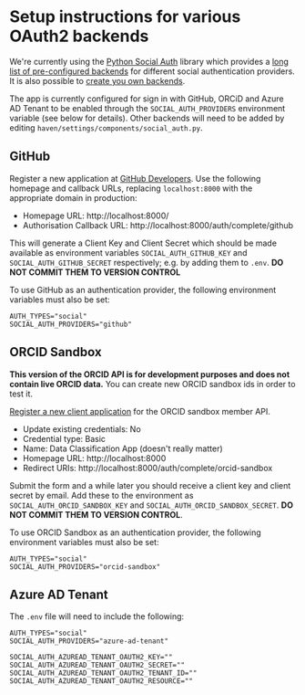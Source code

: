 # Setup instructions for various OAuth2 backends

We're currently using the [Python Social Auth](https://python-social-auth.readthedocs.io/en/latest/) library which provides a [long list of pre-configured backends](https://python-social-auth.readthedocs.io/en/latest/backends/index.html#social-backends) for different social authentication providers. It is also possible to [create you own backends](https://python-social-auth.readthedocs.io/en/latest/backends/implementation.html).

The app is currently configured for sign in with GitHub, ORCiD and Azure AD Tenant to be enabled through the `SOCIAL_AUTH_PROVIDERS` environment variable (see below for details). Other backends will need to be added by editing `haven/settings/components/social_auth.py`.

## GitHub

Register a new application at [GitHub Developers](https://github.com/settings/applications/new). Use the following homepage and callback URLs, replacing `localhost:8000` with the appropriate domain in production:
- Homepage URL: http://localhost:8000/
- Authorisation Callback URL: http://localhost:8000/auth/complete/github

This will generate a Client Key and Client Secret which should be made available as environment variables `SOCIAL_AUTH_GITHUB_KEY` and `SOCIAL_AUTH_GITHUB_SECRET` respectively; e.g. by adding them to `.env`. **DO NOT COMMIT THEM TO VERSION CONTROL**

To use GitHub as an authentication provider, the following environment variables must also be set:
```
AUTH_TYPES="social"
SOCIAL_AUTH_PROVIDERS="github"
```


## ORCID Sandbox
**This version of the ORCID API is for development purposes and does not contain live ORCID data.** You can create new ORCID sandbox ids in order to test it.

[Register a new client application](https://info.orcid.org/register-a-client-application-sandbox-member-api/) for the ORCID sandbox member API.

* Update existing credentials: No
* Credential type: Basic
* Name: Data Classification App (doesn't really matter)
* Homepage URL: http://localhost:8000
* Redirect URIs: http://localhost:8000/auth/complete/orcid-sandbox

Submit the form and a while later you should receive a client key and client secret by email. Add these to the environment as `SOCIAL_AUTH_ORCID_SANDBOX_KEY` and `SOCIAL_AUTH_ORCID_SANDBOX_SECRET`. **DO NOT COMMIT THEM TO VERSION CONTROL**.

To use ORCID Sandbox as an authentication provider, the following environment variables must also be set:
```
AUTH_TYPES="social"
SOCIAL_AUTH_PROVIDERS="orcid-sandbox"
```

## Azure AD Tenant
The `.env` file will need to include the following:
```
AUTH_TYPES="social"
SOCIAL_AUTH_PROVIDERS="azure-ad-tenant"

SOCIAL_AUTH_AZUREAD_TENANT_OAUTH2_KEY=""
SOCIAL_AUTH_AZUREAD_TENANT_OAUTH2_SECRET=""
SOCIAL_AUTH_AZUREAD_TENANT_OAUTH2_TENANT_ID=""
SOCIAL_AUTH_AZUREAD_TENANT_OAUTH2_RESOURCE=""
```